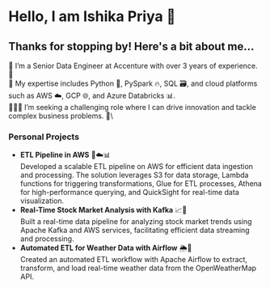 # Hello, I am Ishika Priya 👋

## Thanks for stopping by! Here's a bit about me...


🔭 I’m a Senior Data Engineer at Accenture with over 3 years of experience. 💼\
🤘 My expertise includes Python 🐍, PySpark 🔥, SQL 🗃️, and cloud platforms such as AWS ☁️, GCP 🌐, and Azure Databricks 📊. \
🧑🏻‍🏫 I’m seeking a challenging role where I can drive innovation and tackle complex business problems. 🚀\

### Personal Projects

- **ETL Pipeline in AWS** 🔧☁️📊 \
Developed a scalable ETL pipeline on AWS for efficient data ingestion and processing. The solution leverages S3 for data storage, Lambda functions for triggering transformations, Glue for ETL processes, Athena for high-performance querying, and QuickSight for real-time data visualization.  
- **Real-Time Stock Market Analysis with Kafka**  📈🔄\
Built a real-time data pipeline for analyzing stock market trends using Apache Kafka and AWS services, facilitating efficient data streaming and processing.  
- **Automated ETL for Weather Data with Airflow** 🌦️🔄 \
Created an automated ETL workflow with Apache Airflow to extract, transform, and load real-time weather data from the OpenWeatherMap API.  





